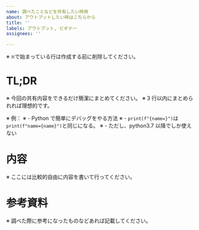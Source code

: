 ```yaml
---
name: 調べたことなどを共有したい時用
about: アウトプットしたい時はこちらから
title: ''
labels: アウトプット, ビギナー
assignees: ''

---
```


※ `※`で始まっている行は作成する前に削除してください。

# TL;DR

※ 今回の共有内容をできるだけ簡潔にまとめてください。
※ 3 行以内にまとめられれば理想的です。

※ 例：
※ - Python で簡単にデバッグをやる方法
※ - `print(f"{name=}")`は`print(f"name={name}")`と同じになる。
※ - ただし、python3.7 以降でしか使えない

# 内容

※ ここには比較的自由に内容を書いて行ってください。

# 参考資料

※ 調べた際に参考になったものなどあれば記載してください。
